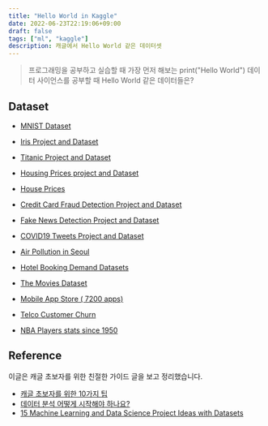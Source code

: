 ```yaml
---
title: "Hello World in Kaggle"
date: 2022-06-23T22:19:06+09:00
draft: false
tags: ["ml", "kaggle"]
description: 캐글에서 Hello World 같은 데이터셋
---
```

> 프로그래밍을 공부하고 실습할 때 가장 먼저 해보는 print("Hello World")
데이터 사이언스를 공부할 때 Hello World 같은 데이터들은?
 
## Dataset
- [MNIST Dataset](http://yann.lecun.com/exdb/mnist/)
- [Iris Project and Dataset](https://archive.ics.uci.edu/ml/datasets/Iris)
- [Titanic Project and Dataset](https://www.kaggle.com/c/titanic/data)
- [Housing Prices project and Dataset](https://www.cs.toronto.edu/~delve/data/boston/bostonDetail.html)
- [House Prices](https://www.kaggle.com/competitions/house-prices-advanced-regression-techniques/overview/description)
- [Credit Card Fraud Detection Project and Dataset](https://www.kaggle.com/mlg-ulb/creditcardfraud)
- [Fake News Detection Project and Dataset](https://www.kaggle.com/c/fake-news/data)
- [COVID19 Tweets Project and Dataset](https://www.kaggle.com/gpreda/covid19-tweets)
- [Air Pollution in Seoul](https://www.kaggle.com/bappekim/air-pollution-in-seoul)
- [Hotel Booking Demand Datasets](https://www.kaggle.com/jessemostipak/hotel-booking-demand)

- [The Movies Dataset](https://www.kaggle.com/rounakbanik/the-movies-dataset)
- [Mobile App Store ( 7200 apps)](https://www.kaggle.com/ramamet4/app-store-apple-data-set-10k-apps)
- [Telco Customer Churn](https://www.kaggle.com/blastchar/telco-customer-churn)
- [NBA Players stats since 1950](https://www.kaggle.com/drgilermo/nba-players-stats)

## Reference
이글은 캐글 초보자를 위한 친절한 가이드 글을 보고 정리했습니다.

- [캐글 초보자를 위한 10가지 팁](https://subinium.github.io/kaggle-tips/)
- [데이터 분석 어떻게 시작해야 하나요?](https://www.kaggle.com/code/jeongjaenam/guide-kor-dg)
- [15 Machine Learning and Data Science Project Ideas with Datasets](http://insightcampus.co.kr:9090/insightcommunity/?pageid=4&mod=document&uid=12908)
